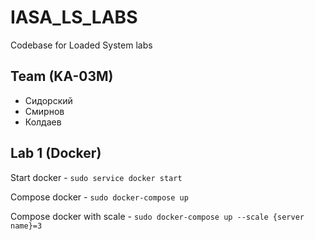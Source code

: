 # IASA_LS_LABS
Codebase for Loaded System labs

## Team (KA-03M)
- Сидорский
- Смирнов
- Колдаев

## Lab 1 (Docker)

Start docker - `sudo service docker start`

Compose docker - `sudo docker-compose up`

Compose docker with scale - `sudo docker-compose up --scale {server name}=3`
